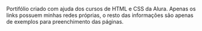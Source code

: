 Portifólio criado com ajuda dos cursos de HTML e CSS da Alura. Apenas os links possuem minhas redes próprias, o resto das informações são apenas de exemplos para preenchimento das páginas.
